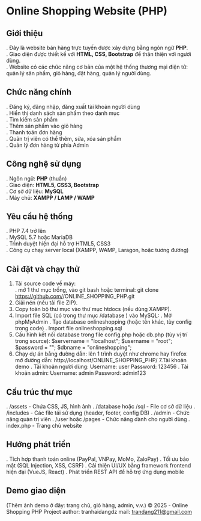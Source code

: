 # Online Shopping Website (PHP)

## Giới thiệu
. Đây là website bán hàng trực tuyến được xây dựng bằng ngôn ngữ **PHP**.  
. Giao diện được thiết kế với **HTML, CSS, Bootstrap** để thân thiện với người dùng.  
. Website có các chức năng cơ bản của một hệ thống thương mại điện tử: quản lý sản phẩm, giỏ hàng, đặt hàng, quản lý người dùng.  

## Chức năng chính
. Đăng ký, đăng nhập, đăng xuất tài khoản người dùng  
. Hiển thị danh sách sản phẩm theo danh mục  
. Tìm kiếm sản phẩm  
. Thêm sản phẩm vào giỏ hàng  
. Thanh toán đơn hàng  
. Quản trị viên có thể thêm, sửa, xóa sản phẩm  
. Quản lý đơn hàng từ phía Admin  

## Công nghệ sử dụng
. Ngôn ngữ: **PHP** (thuần)  
. Giao diện: **HTML5, CSS3, Bootstrap**  
. Cơ sở dữ liệu: **MySQL**  
. Máy chủ: **XAMPP / LAMP / WAMP**  

## Yêu cầu hệ thống
. PHP 7.4 trở lên  
. MySQL 5.7 hoặc MariaDB  
. Trình duyệt hiện đại hỗ trợ HTML5, CSS3  
. Công cụ chạy server local (XAMPP, WAMP, Laragon, hoặc tương đương)  

## Cài đặt và chạy thử
1. Tải source code về máy:  
. mở 1 thư mục trống, vào git bash hoặc terminal: 
   git clone https://github.com/<your-username>/ONLINE_SHOPPING_PHP.git
2. Giải nén (nếu tải file ZIP).
3. Copy toàn bộ thư mục vào thư mục htdocs (nếu dùng XAMPP).
4. Import file SQL (có trong thư mục /database ) vào MySQL:
. Mở phpMyAdmin
. Tạo database onlineshopping (hoặc tên khác, tùy config trong code)
. Import file onlineshopping.sql
5. Cấu hình kết nối database trong file config.php hoặc db.php (tùy vị trí trong source):
   $servername = "localhost";
   $username   = "root";
   $password   = "";
   $dbname     = "onlineshopping";
6. Chạy dự án bằng đường dẫn: lên 1 trình duyệt như chrome hay firefox mở đường dẫn:
   http://localhost/ONLINE_SHOPPING_PHP/
7.Tài khoản demo
. Tài khoản người dùng:
Username: user
Password: 123456
. Tài khoản admin:
Username: admin
Password: admin123
## Cấu trúc thư mục
. /assets - Chứa CSS, JS, hình ảnh
. /database hoặc /sql - File cơ sở dữ liệu
. /includes - Các file tái sử dụng (header, footer, config DB)
. /admin - Chức năng quản trị viên
. /user hoặc /pages - Chức năng dành cho người dùng
. index.php - Trang chủ website

## Hướng phát triển
. Tích hợp thanh toán online (PayPal, VNPay, MoMo, ZaloPay)
. Tối ưu bảo mật (SQL Injection, XSS, CSRF)
. Cải thiện UI/UX bằng framework frontend hiện đại (VueJS, React)
. Phát triển REST API để hỗ trợ ứng dụng mobile
## Demo giao diện

(Thêm ảnh demo ở đây: trang chủ, giỏ hàng, admin, v.v.)
© 2025 - Online Shopping PHP Project
author: tranhaidangdz
mail: trandang211@gmail.com
